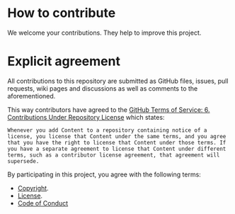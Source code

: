[SPDX-License-Identifier: MIT]: #
[Copyright © 2024 The Argo CD ApplicationSet Authors]: #

# How to contribute

We welcome your contributions. They help to improve this project.

# Explicit agreement

All contributions to this repository are submitted as GitHub files, issues, pull requests, wiki pages and discussions as well as comments to the aforementioned.

This way contributors have agreed to the [GitHub Terms of Service: 6. Contributions Under Repository License](https://docs.github.com/en/site-policy/github-terms/github-terms-of-service#6-contributions-under-repository-license) which states:

```
Whenever you add Content to a repository containing notice of a license, you license that Content under the same terms, and you agree that you have the right to license that Content under those terms. If you have a separate agreement to license that Content under different terms, such as a contributor license agreement, that agreement will supersede.
```

By participating in this project, you agree with the following terms:

* [Copyright](./COPYRIGHT.md).
* [License](./README.md#license).
* [Code of Conduct](./CODE_OF_CONDUCT.md)
